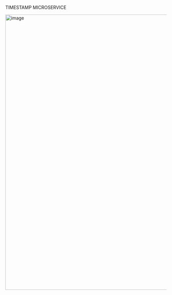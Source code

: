 TIMESTAMP MICROSERVICE


<img width="602" height="857" alt="image" src="https://github.com/user-attachments/assets/ed990990-d0e9-4497-b59a-a6709b587422" />

